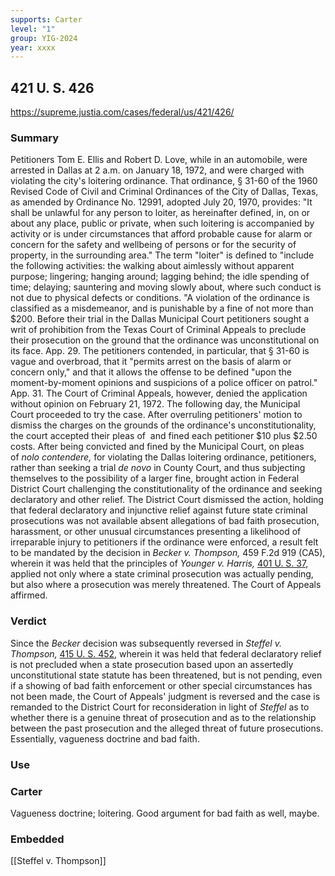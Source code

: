 ```yaml
---
supports: Carter
level: "1"
group: YIG-2024
year: xxxx
---
```

## 421 U. S. 426

https://supreme.justia.com/cases/federal/us/421/426/

### Summary
Petitioners Tom E. Ellis and Robert D. Love, while in an automobile, were arrested in Dallas at 2 a.m. on January 18, 1972, and were charged with violating the city's loitering ordinance. That ordinance, § 31-60 of the 1960 Revised Code of Civil and Criminal Ordinances of the City of Dallas, Texas, as amended by Ordinance No. 12991, adopted July 20, 1970, provides: "It shall be unlawful for any person to loiter, as hereinafter defined, in, on or about any place, public or private, when such loitering is accompanied by activity or is under circumstances that afford probable cause for alarm or concern for the safety and wellbeing of persons or for the security of property, in the surrounding area."
The term "loiter" is defined to "include the following activities: the walking about aimlessly without apparent purpose; lingering; hanging around; lagging behind; the idle spending of time; delaying; sauntering and moving slowly about, where such conduct is not due to physical defects or conditions. "A violation of the ordinance is classified as a misdemeanor, and is punishable by a fine of not more than $200. Before their trial in the Dallas Municipal Court  petitioners sought a writ of prohibition from the Texas Court of Criminal Appeals to preclude their prosecution on the ground that the ordinance was unconstitutional on its face. App. 29. The petitioners contended, in particular, that § 31-60 is vague and overbroad, that it "permits arrest on the basis of alarm or concern only," and that it allows the offense to be defined "upon the moment-by-moment opinions and suspicions of a police officer on patrol." App. 31. The Court of Criminal Appeals, however, denied the application without opinion on February 21, 1972. The following day, the Municipal Court proceeded to try the case. After overruling petitioners' motion to dismiss the charges on the grounds of the ordinance's unconstitutionality, the court accepted their pleas of  and fined each petitioner $10 plus $2.50 costs.
After being convicted and fined by the Municipal Court, on pleas of _nolo contendere,_ for violating the Dallas loitering ordinance, petitioners, rather than seeking a trial _de novo_ in County Court, and thus subjecting themselves to the possibility of a larger fine, brought action in Federal District Court challenging the constitutionality of the ordinance and seeking declaratory and other relief. The District Court dismissed the action, holding that federal declaratory and injunctive relief against future state criminal prosecutions was not available absent allegations of bad faith prosecution, harassment, or other unusual circumstances presenting a likelihood of irreparable injury to petitioners if the ordinance were enforced, a result felt to be mandated by the decision in _Becker v. Thompson,_ 459 F.2d 919 (CA5), wherein it was held that the principles of _Younger v. Harris,_ [401 U. S. 37](https://supreme.justia.com/cases/federal/us/401/37/), applied not only where a state criminal prosecution was actually pending, but also where a prosecution was merely threatened. The Court of Appeals affirmed.

### Verdict
Since the _Becker_ decision was subsequently reversed in _Steffel v. Thompson,_ [415 U. S. 452](https://supreme.justia.com/cases/federal/us/415/452/), wherein it was held that federal declaratory relief is not precluded when a state prosecution based upon an assertedly unconstitutional state statute has been threatened, but is not pending, even if a showing of bad faith enforcement or other special circumstances has not been made, the Court of Appeals' judgment is reversed and the case is remanded to the District Court for reconsideration in light of _Steffel_ as to whether there is a genuine threat of prosecution and as to the relationship between the past prosecution and the alleged threat of future prosecutions. Essentially, vagueness doctrine and bad faith.

### Use
### Carter
Vagueness doctrine; loitering. Good argument for bad faith as well, maybe.

### Embedded

[[Steffel v. Thompson]]